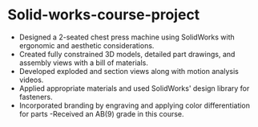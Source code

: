 # Solid-works-course-project
- Designed a 2-seated chest press machine using SolidWorks with ergonomic and aesthetic considerations.
- Created fully constrained 3D models, detailed part drawings, and assembly views with a bill of materials.
- Developed exploded and section views along with motion analysis videos.
- Applied appropriate materials and used SolidWorks' design library for fasteners.
- Incorporated branding by engraving and applying color differentiation for parts
-Received an AB(9) grade in this course.
